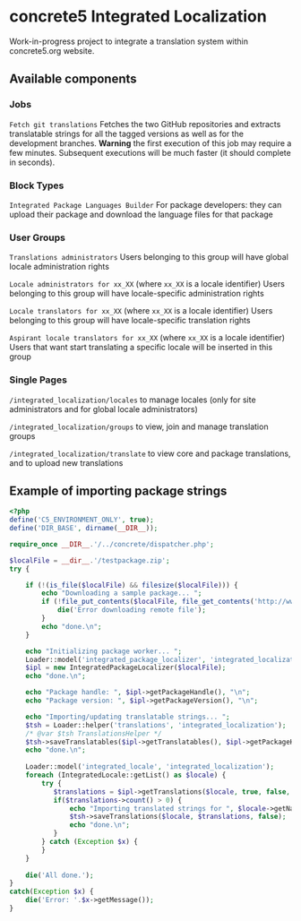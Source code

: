 concrete5 Integrated Localization
=================================

Work-in-progress project to integrate a translation system within concrete5.org website.


Available components
--------------------


### Jobs

`Fetch git translations`
Fetches the two GitHub repositories and extracts translatable strings for all the tagged versions as well as for the development branches.
**Warning** the first execution of this job may require a few minutes. Subsequent executions will be much faster (it should complete in seconds).


### Block Types

`Integrated Package Languages Builder`
For package developers: they can upload their package and download the language files for that package


### User Groups

`Translations administrators`
 Users belonging to this group will have global locale administration rights

`Locale administrators for xx_XX` (where `xx_XX` is a locale identifier)
Users belonging to this group will have locale-specific administration rights

`Locale translators for xx_XX` (where `xx_XX` is a locale identifier)
Users belonging to this group will have locale-specific translation rights

`Aspirant locale translators for xx_XX` (where `xx_XX` is a locale identifier)
Users that want start translating a specific locale will be inserted in this group


### Single Pages

`/integrated_localization/locales`
to manage locales (only for site administrators and for global locale administrators)

`/integrated_localization/groups`
to view, join and manage translation groups

`/integrated_localization/translate`
to view core and package translations, and to upload new translations


Example of importing package strings
------------------------------------

```php
<?php
define('C5_ENVIRONMENT_ONLY', true);
define('DIR_BASE', dirname(__DIR__));

require_once __DIR__.'/../concrete/dispatcher.php';

$localFile = __dir__.'/testpackage.zip';
try {

    if (!(is_file($localFile) && filesize($localFile))) {
        echo "Downloading a sample package... ";
        if (!file_put_contents($localFile, file_get_contents('http://www.concrete5.org/download_file/-/64021/0/'))) {
            die('Error downloading remote file');
        }
        echo "done.\n";
    }

    echo "Initializing package worker... ";
    Loader::model('integrated_package_localizer', 'integrated_localization');
    $ipl = new IntegratedPackageLocalizer($localFile);
    echo "done.\n";

    echo "Package handle: ", $ipl->getPackageHandle(), "\n";
    echo "Package version: ", $ipl->getPackageVersion(), "\n";

    echo "Importing/updating translatable strings... ";
    $tsh = Loader::helper('translations', 'integrated_localization');
    /* @var $tsh TranslationsHelper */
    $tsh->saveTranslatables($ipl->getTranslatables(), $ipl->getPackageHandle(), $ipl->getPackageVersion());
    echo "done.\n";
    
    Loader::model('integrated_locale', 'integrated_localization');
    foreach (IntegratedLocale::getList() as $locale) {
        try {
           $translations = $ipl->getTranslations($locale, true, false, false);
           if($translations->count() > 0) {
               echo "Importing translated strings for ", $locale->getName(), "... ";
               $tsh->saveTranslations($locale, $translations, false);
               echo "done.\n";
           }
        } catch (Exception $x) {
        }
    }
    
    die('All done.');
}
catch(Exception $x) {
    die('Error: '.$x->getMessage());
}
```